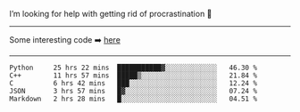 I’m looking for help with getting rid of procrastination 🤔

-----

Some interesting code :arrow_right: [here](https://github.com/zhen8838/playground)

-----

<!--START_SECTION:waka-->
```text
Python     25 hrs 22 mins  ███████████▓░░░░░░░░░░░░░   46.30 % 
C++        11 hrs 57 mins  █████▒░░░░░░░░░░░░░░░░░░░   21.84 % 
C          6 hrs 42 mins   ███░░░░░░░░░░░░░░░░░░░░░░   12.24 % 
JSON       3 hrs 57 mins   █▓░░░░░░░░░░░░░░░░░░░░░░░   07.24 % 
Markdown   2 hrs 28 mins   █░░░░░░░░░░░░░░░░░░░░░░░░   04.51 % 
```
<!--END_SECTION:waka-->

<!--
**zhen8838/zhen8838** is a ✨ _special_ ✨ repository because its `README.md` (this file) appears on your GitHub profile.

Here are some ideas to get you started:

- 🔭 I’m currently working on ...
- 🌱 I’m currently learning ...
- 👯 I’m looking to collaborate on ...
 ...
- 💬 Ask me about ...
- 📫 How to reach me: ...
- 😄 Pronouns: ...
- ⚡ Fun fact: ...
-->
